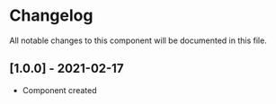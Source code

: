 # Changelog
All notable changes to this component will be documented in this file.

## [1.0.0] - 2021-02-17
- Component created
